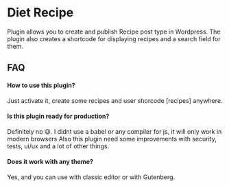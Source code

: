 # Diet Recipe

Plugin allows you to create and publish Recipe post type in Wordpress.
The plugin also creates a shortcode for displaying recipes and a search field for them.

## FAQ

#### How to use this plugin?

Just activate it, create some recipes and user shorcode [recipes] anywhere.

#### Is this plugin ready for production?

Definitely no 😃. I didnt use a babel or any compiler for js, it will only work in modern browsers
Also this plugin need some improvements with security, tests, ui/ux and a lot of other things.

#### Does it work with any theme?

Yes, and you can use with classic editor or with Gutenberg.
